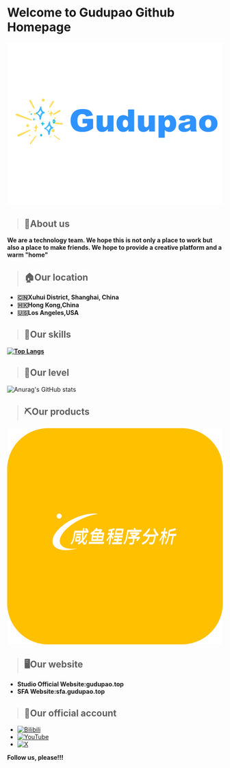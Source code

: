 # Welcome to Gudupao Github Homepage

![](https://raw.githubusercontent.com/Gudupao-Spark-Studio/.github/main/picture/GudupaoLOGO4.png)

> ## **📖About us**

**We are a technology team. We hope this is not only a place to work but also a place to make friends. We hope to provide a creative platform and a warm "home"**

> ## **🏠Our location**

- **🇨🇳Xuhui District, Shanghai, China**
- **🇭🇰Hong Kong,China**
- **🇺🇸Los Angeles,USA**

> ## **📝Our skills**

**[![Top Langs](https://github-readme-stats.vercel.app/api/top-langs/?username=gudupao666&layout=compact)](https://github.com/gudupao666/gudupao)**

> ## **📶Our level**

![Anurag's GitHub stats](https://github-readme-stats.vercel.app/api?username=gudupao666&bg_color=30,e96443,904e95&title_color=fff&text_color=fff)

> ## **⛏️Our products**

![](https://raw.githubusercontent.com/Gudupao-Spark-Studio/.github/main/picture/sfa.png)

> ## **🖥️Our website**

- **Studio Official Website:gudupao.top**
- **SFA Website:sfa.gudupao.top**

> ## **🔗Our official account**

- [![Bilibili](https://img.shields.io/badge/bilibili-white?logo=bilibili)](https://space.bilibili.com/1016857888)
- [![YouTube](https://img.shields.io/badge/Youtube-red?logo=youtube)](https://www.youtube.com/@gudupaostudio)
- [![X](https://img.shields.io/badge/Twitter-black?logo=x)](https://x.com/GudupaoSpark)

**Follow us, please!!!**
